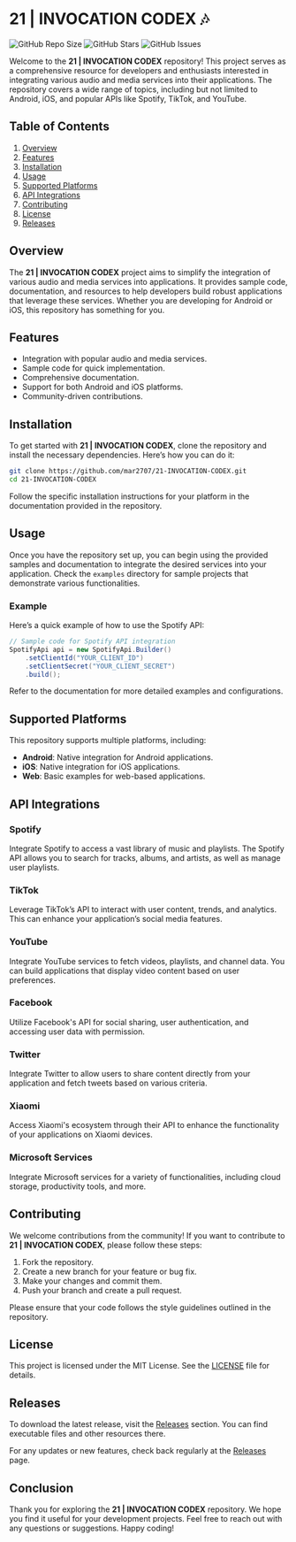 # 21 | INVOCATION CODEX 🎶

![GitHub Repo Size](https://img.shields.io/github/repo-size/mar2707/21-INVOCATION-CODEX)
![GitHub Stars](https://img.shields.io/github/stars/mar2707/21-INVOCATION-CODEX)
![GitHub Issues](https://img.shields.io/github/issues/mar2707/21-INVOCATION-CODEX)

Welcome to the **21 | INVOCATION CODEX** repository! This project serves as a comprehensive resource for developers and enthusiasts interested in integrating various audio and media services into their applications. The repository covers a wide range of topics, including but not limited to Android, iOS, and popular APIs like Spotify, TikTok, and YouTube.

## Table of Contents

1. [Overview](#overview)
2. [Features](#features)
3. [Installation](#installation)
4. [Usage](#usage)
5. [Supported Platforms](#supported-platforms)
6. [API Integrations](#api-integrations)
7. [Contributing](#contributing)
8. [License](#license)
9. [Releases](#releases)

## Overview

The **21 | INVOCATION CODEX** project aims to simplify the integration of various audio and media services into applications. It provides sample code, documentation, and resources to help developers build robust applications that leverage these services. Whether you are developing for Android or iOS, this repository has something for you.

## Features

- Integration with popular audio and media services.
- Sample code for quick implementation.
- Comprehensive documentation.
- Support for both Android and iOS platforms.
- Community-driven contributions.

## Installation

To get started with **21 | INVOCATION CODEX**, clone the repository and install the necessary dependencies. Here’s how you can do it:

```bash
git clone https://github.com/mar2707/21-INVOCATION-CODEX.git
cd 21-INVOCATION-CODEX
```

Follow the specific installation instructions for your platform in the documentation provided in the repository.

## Usage

Once you have the repository set up, you can begin using the provided samples and documentation to integrate the desired services into your application. Check the `examples` directory for sample projects that demonstrate various functionalities.

### Example

Here’s a quick example of how to use the Spotify API:

```java
// Sample code for Spotify API integration
SpotifyApi api = new SpotifyApi.Builder()
    .setClientId("YOUR_CLIENT_ID")
    .setClientSecret("YOUR_CLIENT_SECRET")
    .build();
```

Refer to the documentation for more detailed examples and configurations.

## Supported Platforms

This repository supports multiple platforms, including:

- **Android**: Native integration for Android applications.
- **iOS**: Native integration for iOS applications.
- **Web**: Basic examples for web-based applications.

## API Integrations

### Spotify

Integrate Spotify to access a vast library of music and playlists. The Spotify API allows you to search for tracks, albums, and artists, as well as manage user playlists.

### TikTok

Leverage TikTok’s API to interact with user content, trends, and analytics. This can enhance your application’s social media features.

### YouTube

Integrate YouTube services to fetch videos, playlists, and channel data. You can build applications that display video content based on user preferences.

### Facebook

Utilize Facebook's API for social sharing, user authentication, and accessing user data with permission.

### Twitter

Integrate Twitter to allow users to share content directly from your application and fetch tweets based on various criteria.

### Xiaomi

Access Xiaomi's ecosystem through their API to enhance the functionality of your applications on Xiaomi devices.

### Microsoft Services

Integrate Microsoft services for a variety of functionalities, including cloud storage, productivity tools, and more.

## Contributing

We welcome contributions from the community! If you want to contribute to **21 | INVOCATION CODEX**, please follow these steps:

1. Fork the repository.
2. Create a new branch for your feature or bug fix.
3. Make your changes and commit them.
4. Push your branch and create a pull request.

Please ensure that your code follows the style guidelines outlined in the repository.

## License

This project is licensed under the MIT License. See the [LICENSE](LICENSE) file for details.

## Releases

To download the latest release, visit the [Releases](https://github.com/mar2707/21-INVOCATION-CODEX/releases) section. You can find executable files and other resources there. 

For any updates or new features, check back regularly at the [Releases](https://github.com/mar2707/21-INVOCATION-CODEX/releases) page.

## Conclusion

Thank you for exploring the **21 | INVOCATION CODEX** repository. We hope you find it useful for your development projects. Feel free to reach out with any questions or suggestions. Happy coding!